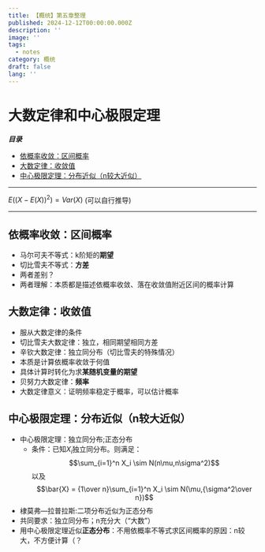 ```yaml
---
title: 【概统】第五章整理
published: 2024-12-12T00:00:00.000Z
description: ''
image: ''
tags:
  - notes
category: 概统
draft: false
lang: ''
---
```

# 大数定律和中心极限定理

***目录***

<!-- toc -->

- [依概率收敛：区间概率](#%E4%BE%9D%E6%A6%82%E7%8E%87%E6%94%B6%E6%95%9B%E5%8C%BA%E9%97%B4%E6%A6%82%E7%8E%87)
- [大数定律：收敛值](#%E5%A4%A7%E6%95%B0%E5%AE%9A%E5%BE%8B%E6%94%B6%E6%95%9B%E5%80%BC)
- [中心极限定理：分布近似（n较大近似）](#%E4%B8%AD%E5%BF%83%E6%9E%81%E9%99%90%E5%AE%9A%E7%90%86%E5%88%86%E5%B8%83%E8%BF%91%E4%BC%BCn%E8%BE%83%E5%A4%A7%E8%BF%91%E4%BC%BC)

<!-- tocstop -->

---
$E((X-E(X))^2) = Var(X)$
(可以自行推导)

---
## 依概率收敛：区间概率
- 马尔可夫不等式：k阶矩的**期望**
- 切比雪夫不等式：**方差**
- 两者差别？
- 两者理解：本质都是描述依概率收敛、落在收敛值附近区间的概率计算

## 大数定律：收敛值
- 服从大数定律的条件
- 切比雪夫大数定律：独立，相同期望相同方差
- 辛钦大数定律：独立同分布（切比雪夫的特殊情况）
- 本质是计算依概率收敛于何值
- 具体计算时转化为求**某随机变量的期望**
- 贝努力大数定律：**频率**
- 大数定律意义：证明频率稳定于概率，可以估计概率

## 中心极限定理：分布近似（n较大近似）
- 中心极限定理：独立同分布;正态分布
	- 条件：已知$X_i$独立同分布。则满足：
	$$\sum_{i=1}^n X_i \sim N(n\mu,n\sigma^2)$$以及
	 $$\bar{X} = {1\over n}\sum_{i=1}^n X_i \sim N(\mu,{\sigma^2\over n})$$
- 棣莫弗—拉普拉斯:二项分布近似为正态分布
- 共同要求：独立同分布；n充分大（“大数”）
- 用中心极限定理近似**正态分布**：不用依概率不等式求区间概率的原因：n较大，不方便计算（？

